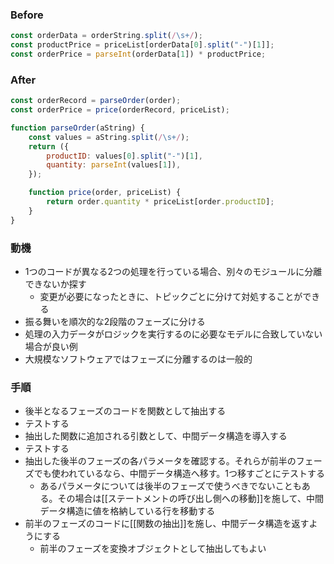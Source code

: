 ### Before

```javascript
const orderData = orderString.split(/\s+/);
const productPrice = priceList[orderData[0].split("-")[1]];
const orderPrice = parseInt(orderData[1]) * productPrice;
```

### After

```javascript
const orderRecord = parseOrder(order);
const orderPrice = price(orderRecord, priceList);

function parseOrder(aString) {
	const values = aString.split(/\s+/);
	return ({
		productID: values[0].split("-")[1],
		quantity: parseInt(values[1]),
	});

	function price(order, priceList) {
		return order.quantity * priceList[order.productID];
	}
}
```

### 動機

- 1つのコードが異なる2つの処理を行っている場合、別々のモジュールに分離できないか探す
	- 変更が必要になったときに、トピックごとに分けて対処することができる
- 振る舞いを順次的な2段階のフェーズに分ける
- 処理の入力データがロジックを実行するのに必要なモデルに合致していない場合が良い例
- 大規模なソフトウェアではフェーズに分離するのは一般的

### 手順

- 後半となるフェーズのコードを関数として抽出する
- テストする
- 抽出した関数に追加される引数として、中間データ構造を導入する
- テストする
- 抽出した後半のフェーズの各パラメータを確認する。それらが前半のフェーズでも使われているなら、中間データ構造へ移す。1つ移すごとにテストする
	- あるパラメータについては後半のフェーズで使うべきでないこともある。その場合は[[ステートメントの呼び出し側への移動]]を施して、中間データ構造に値を格納している行を移動する
- 前半のフェーズのコードに[[関数の抽出]]を施し、中間データ構造を返すようにする
	- 前半のフェーズを変換オブジェクトとして抽出してもよい


